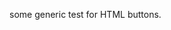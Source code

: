 <html>
<head>
<!--Code: https://github.com/chriswhal/project1/blob/master/code/code.md-->
</head>

<body>
<p>some generic test for HTML buttons.</p>


</body>

</html>
